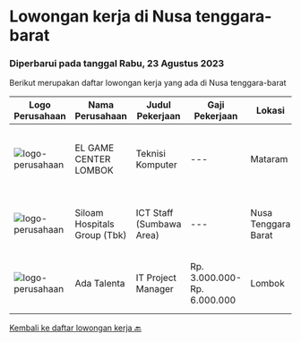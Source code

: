 
  # Lowongan kerja di Nusa tenggara-barat

  ### Diperbarui pada tanggal Rabu, 23 Agustus 2023

  Berikut merupakan daftar lowongan kerja yang ada di Nusa tenggara-barat

  |Logo Perusahaan | Nama Perusahaan | Judul Pekerjaan | Gaji Pekerjaan | Lokasi | Deskripsi | Tanggal diunggah | Pranala |
  | -------------- | --------------- | --------------- | --------- | --------- | -------------- | ------- | ----------- |
  |![logo-perusahaan](https://i.ibb.co/sqvTCh9/112815900-stock-vector-no-image-available-icon-flat-vector.webp)|EL GAME CENTER LOMBOK|Teknisi Komputer|---|Mataram|Teknisi Komputer Memperbaiki Kerusakan pada Hardware. Merancang Instalasi Hardware dan Berbagai Peripheral-nya. Menerapkan Instalasi Perangkat Keras...|Minggu, 13 Agustus 2023|https://www.jobstreet.co.id/id/job/teknisi-komputer-1036670386?token=0~78e1faed-e3c8-4c72-975a-89e302fa9fd2&sectionRank=1&jobId=jobstreet-id-job-1036670386|
|![logo-perusahaan](https://image-service-cdn.seek.com.au/431745bcf5bb8f03b3acaed4042a9004c71690d6/ee4dce1061f3f616224767ad58cb2fc751b8d2dc)|Siloam Hospitals Group (Tbk)|ICT Staff (Sumbawa Area)|---|Nusa Tenggara Barat|Job Descriptions:Support IT Operations. Qualifications: Candidate must possess at least Bachelor's Degree in Engineering (Computer/Telecommunication),...|Rabu, 09 Agustus 2023|https://www.jobstreet.co.id/id/job/ict-staff-sumbawa-area-4431852?token=0~78e1faed-e3c8-4c72-975a-89e302fa9fd2&sectionRank=2&jobId=jobstreet-id-job-4431852|
|![logo-perusahaan](https://i.ibb.co/sqvTCh9/112815900-stock-vector-no-image-available-icon-flat-vector.webp)|Ada Talenta|IT Project Manager|Rp. 3.000.000-Rp. 6.000.000|Lombok|Kualifikasi : D3, S1. S2 Manajemen Informasi / Teknik Informatika Umur 29 - 44 tahun Pengalaman kerja 4+ tahun Deskripsi Pekerjaan : Kelola...|Senin, 24 Juli 2023|https://www.jobstreet.co.id/id/job/it-project-manager-4414367?token=0~78e1faed-e3c8-4c72-975a-89e302fa9fd2&sectionRank=3&jobId=jobstreet-id-job-4414367|


  [Kembali ke daftar lowongan kerja 🔙](../README.md#daftar-lowongan-kerja)
  